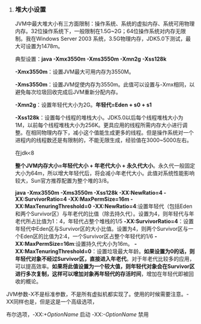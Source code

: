 1. ### 堆大小设置

   JVM中最大堆大小有三方面限制：操作系统、系统的虚拟内存、系统可用物理内存。32位操作系统下，一般限制在1.5G~2G；64位操作系统对内存无限制。我在Windows Server 2003 系统，3.5G物理内存，JDK5.0下测试，最大可设置为1478m。 

   典型设置：**java -Xmx3550m -Xms3550m -Xmn2g** **-Xss128k** 

   **-Xmx3550m**：设置JVM最大可用内存为3550M。 

   **-Xms3550m**：设置JVM促使内存为3550m。此值可以设置与-Xmx相同，以避免每次垃圾回收完成后JVM重新分配内存。 

   **-Xmn2g**：设置年轻代大小为2G。**年轻代=Eden + s0 + s1** 

   **-Xss128k**：设置每个线程的堆栈大小。JDK5.0以后每个线程堆栈大小为1M，以前每个线程堆栈大小为256K。更具应用的线程所需内存大小进行调整。在相同物理内存下，减小这个值能生成更多的线程。但是操作系统对一个进程内的线程数还是有限制的，不能无限生成，经验值在3000~5000左右。 

   在jdk<8

   **整个JVM内存大小=年轻代大小 + 年老代大小 + 永久代大小**。永久代一般固定大小为64m，所以增大年轻代后，将会减小年老代大小。此值对系统性能影响较大，Sun官方推荐配置为整个堆的3/8。

   **java -Xmx3550m -Xms3550m -Xss128k -XX:NewRatio=4 -XX:SurvivorRatio=4 -XX:MaxPermSize=16m -XX:MaxTenuringThreshold=0**
   **-XX:NewRatio=4**:设置年轻代（包括Eden和两个Survivor区）与年老代的比值（除去持久代）。设置为4，则年轻代与年老代所占比值为1：4，年轻代占整个堆栈的1/5
   **-XX:SurvivorRatio=4**：设置年轻代中Eden区与Survivor区的大小比值。设置为4，则两个Survivor区与一个Eden区的比值为2:4，一个Survivor区占整个年轻代的1/6
   **-XX:MaxPermSize=16m**:设置持久代大小为16m。
   **-XX:MaxTenuringThreshold=0**：设置垃圾最大年龄。**如果设置为0的话，则年轻代对象不经过Survivor区，直接进入年老代**。对于年老代比较多的应用，可以提高效率。**如果将此值设置为一个较大值，则年轻代对象会在Survivor区进行多次复制，这样可以增加对象再年轻代的存活时间**，增加在年轻代即被回收的概论。



JVM参数-X不是标准参数，不是所有虚拟机都实现了。使用的时候需要注意。-XX同样也是，但是这是一个高级选项，

布尔选项，-XX:+*OptionName*  启动  -XX:-*OptionName* 禁用






